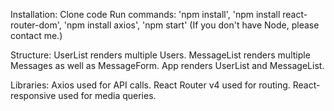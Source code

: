 Installation:
Clone code
Run commands: 'npm install',
'npm install react-router-dom',
'npm install axios',
'npm start'
(If you don't have Node, please contact me.)


Structure:
UserList renders multiple Users.
MessageList renders multiple Messages as well as MessageForm.
App renders UserList and MessageList.

Libraries:
Axios used for API calls.
React Router v4 used for routing.
React-responsive used for media queries.
